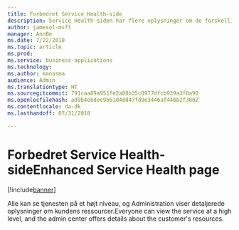 ```yaml
---
title: Forbedret Service Health-side
description: Service Health-siden har flere oplysninger om de forskellige aspekter af tjenesten, og siden vil blive oversat
author: jamesol-msft
manager: AnnBe
ms.date: 7/22/2018
ms.topic: article
ms.prod: 
ms.service: business-applications
ms.technology: 
ms.author: manasma
audience: Admin
ms.translationtype: HT
ms.sourcegitcommit: 791caa89a951fe2a08b35c0977dfcb939a3f8a90
ms.openlocfilehash: ad9b4ebdee9b6104dd47fd9e3446af446b2f3002
ms.contentlocale: da-dk
ms.lasthandoff: 07/31/2018

---
```

# <a name="enhanced-service-health-page"></a><span data-ttu-id="6c928-103">Forbedret Service Health-side</span><span class="sxs-lookup"><span data-stu-id="6c928-103">Enhanced Service Health page</span></span>


[!include[banner](../../includes/banner.md)]

<span data-ttu-id="6c928-104">Alle kan se tjenesten på et højt niveau, og Administration viser detaljerede oplysninger om kundens ressourcer.</span><span class="sxs-lookup"><span data-stu-id="6c928-104">Everyone can view the service at a high level, and the admin center offers details about the customer's resources.</span></span>

